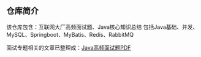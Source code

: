 ## 仓库简介

该仓库包含：互联网大厂高频面试题、Java核心知识总结
包括Java基础、并发、MySQL、Springboot、MyBatis、Redis、RabbitMQ

面试专题相关的文章已整理成：[Java高频面试题PDF](docs/Java面试手册.pdf)
